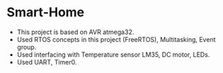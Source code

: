 # Smart-Home
- This project is based on AVR atmega32.
- Used RTOS concepts in this project (FreeRTOS), Multitasking, Event group.
- Used interfacing with Temperature sensor LM35, DC motor, LEDs.
- Used UART, Timer0.
